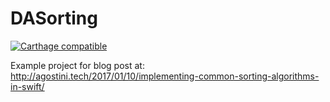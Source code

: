# DASorting

[![Carthage compatible](https://img.shields.io/badge/Carthage-compatible-4BC51D.svg?style=flat)](https://github.com/Carthage/Carthage)

Example project for blog post at:
http://agostini.tech/2017/01/10/implementing-common-sorting-algorithms-in-swift/
